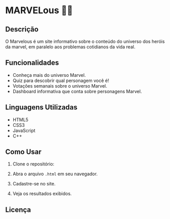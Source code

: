 # MARVELous 🦸🏽


## Descrição

O Marvelous é um site informativo sobre o conteúdo do universo dos heróis da marvel, em paralelo aos problemas cotidianos da vida real.

## Funcionalidades

- Conheça mais do universo Marvel.
- Quiz para descobrir qual personagem você é!
- Votações semanais sobre o universo Marvel.
- Dashboard informativa que conta sobre personagens Marvel.

## Linguagens Utilizadas

- HTML5 
- CSS3
- JavaScript
- C++ 

## Como Usar

1. Clone o repositório:

2. Abra o arquivo `.html` em seu navegador.

3. Cadastre-se no site.

4. Veja os resultados exibidos.


## Licença
